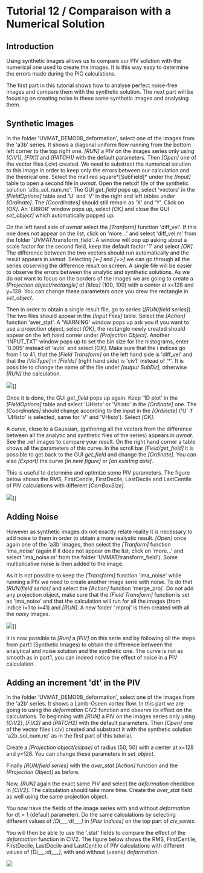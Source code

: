 # Tutorial 12 / Comparaison with a Numerical Solution

## Introduction

Using synthetic images allows us to compare our PIV solution with the numerical one used to create the images.
It is this way easy to determine the errors made during the PIC calculations.

The first part in this tutorial shows how to analyse perfect noise-free images and compare them with the synthetic solution.
The next part will be focusing on creating noise in these same synthetic images and analysing them.


## Synthetic Images

In the folder 'UVMAT_DEMO08_deformation', select one of the images from the 'a3b' series.
It shows a diagonal uniform flow running from the bottom left corner to the top right one.
*[RUN]* a PIV on the images series only using *[CIV1]*, *[FIX1]* and *[PATCH1]* with the default parameters.
Then *[Open]* one of the vector files (.civ) created.
We need to substract the numerical solution to this image in order to keep only the errors between our calculation and the theorical one.
Select the mall red square*[SubField]* under the *[Input]* table to open a second file in *uvmat*.
Open the netcdf file of the synthetic solution 'a3b_sol_num.nc'.
The GUI *get_field* pops up, select 'vectors' in the *[FieldOptions]* table and 'U' and 'V' in the right and left tables under *[Ordinate]*.
The *[Coordinates]* should still remain as 'X' and 'Y'.
Click on *[OK]*.
An 'ERROR' window pops up, select *[OK]* and close the GUI *set_object]* which automatically popped up.

On the left hand side of *uvmat* select the *[Tranform]* function 'diff_vel'.
If this one does not appear on the list, click on 'more...' and select 'diff_vel.m' from the folder 'UVMAT/transform_field'.
A window will pop up asking about a scale factor for the second field, keep the default factor '1' and select *[OK]*.
The difference between the two vectors should run automatically and the result appears in *uvmat*.
Selecting *[<-]* and *[+>]* we can go through all the series observing the difference result on screen.
A single file will be easier to observe the errors between the analytic and synthetic solutions.
As we do not want to focus on the borders of the images we are going to create a *[Projection object/rectangle]* of *[Max]* (100, 100) with a center at x=128 and y=128.
You can change these parameters once you drew the rectangle in *set_object*.

Then in order to obtain a single result file, go to *series* (*[RUN/field series]*).
The two files should appear in the *[Input Files]* table.
Select the *[Action]* function 'aver_stat'.
A 'WARNING' window pops up ask you if you want to use a projection object, select *[OK]*, the rectangle newly created should appear on the left hand corner under *[Projection Object]*.
Another 'INPUT_TXT' window pops up to set the bin size for the histograms, enter '0.005' instead of 'auto' and select *[OK]*.
Make sure that the i indices go from 1 to 41, that the *[Field Transform]* on the left hand side is 'diff_vel' and that the *[VelType]* in *[Fields]* (right hand side) is 'civ1' instead of '*'.
It is possible to change the name of the file under *[output SubDir]*, otherwise *[RUN]* the calculation.

![](12-aver-stat.png)]]

Once it is done, the GUI *get_field* pops up again.
Keep '1D plot' in the *[FieldOptions]* table and select 'UHisto' or 'Vhisto' in the *[Ordinate]* one.
The *[Coordinates]* should change according to the input in the *[Ordinate]* ('U' if 'UHisto' is selected, same for 'V' and 'VHisto').
Select *[OK]*.

A curve, close to a Gaussian, (gathering all the vectors from the difference between all the analytic and synthetic files of the series) appears in *uvmat*.
See the .ref images to compare your result.
On the right hand corner a table shows all the parameters of this curve.
In the scroll bar *[Field/get_field]* it is possible to get back to the GUI *get_field* and change the *[Ordinate]*.
You can also *[Export]* the curve *[in new figure]* or *[on existing axis]*.

This is useful to determine and optimize some PIV parameters.
The figure below shows the RMS, FirstCentile, FirstDecile, LastDecile and LastCentile of PIV calculations with different *[CorrBoxSize]*.

![](12-corrboxanalysis2.png)]]


## Adding Noise

However as synthetic images do not exactly relate reality it is necessary to add noise to them in order to obtain a more realystic result.
*[Open]* once again one of the 'a3b' images, then select the *[Tranform]* function 'ima_noise' (again if it does not appear on the list, click on 'more...' and select 'ima_noise.m' from the folder 'UVMAT/transform_field').
Some multiplicative noise is then added to the image.

As it is not possible to keep the *[Transform]* function 'ima_noise' while running a PIV we need to create another image serie with noise.
To do that *[RUN/field series]* and select the *[Action]* function 'merge_proj'.
Do not add any projection object, make sure that the *[Field Transform]* function is set as 'ima_noise' and that the calculation will run for all the images (from indice i=1 to i=41) and *[RUN]*.
A new folder '.mproj' is then created with all the _noisy_ images.

![](12-noise.png)]]

It is now possible to *[Run]* a *[PIV]* on this serie and by following all the steps from part1 (Synthetic Images) to obtain the difference between the analytical and noise solution and the synthetic one.
The curve is not as smooth as in part1, you can indeed notice the effect of noise in a PIV calculation.


## Adding an increment 'dt' in the PIV

In the folder 'UVMAT_DEMO08_deformation', select one of the images from the 'a2b' series.
It shows a Lamb-Oseen vortex flow.
In this part we are going to using the *deformation* CIV2 function and observe its effect on the calculations.
To beginning with *[RUN]* a PIV on the images series only using *[CIV2]*, *[FIX2]* and *[PATCH2]* with the default parameters.
Then *[Open]* one of the vector files (.civ) created and substract it with the synthetic solution 'a2b_sol_num.nc' as in the first part of this tutorial.

Create a *[Projection object/ellipse]* of radius (50, 50) with a center at x=128 and y=128.
You can change these parameters in *set_object*.

Finally *[RUN/field series]* with the *aver_stat [Action]* function and the *[Projection Object]* as before.

Now, *[RUN]* again the exact same PIV and select the *deformation* checkbox in *[CIV2]*.
The calculation should take more time.
Create the *aver_stat* field as well using the same projection object.

You now have the fields of the image series with and without *deformation* for dt = 1 (default parameter).
Do the same calculations by selecting different values of *[Di___:dt___]* in *[Pair Indices]* on the top part of *civ_series*.

You will then be able to use the '.stat' fields to compare the effect of the *deformation* function in CIV2.
The figure below shows the RMS, FirstCentile, FirstDecile, LastDecile and LastCentile of PIV calculations with different values of *[Di___:dt___]*, with and without (=sans) *deformation*.

![](12-deformation.png)
